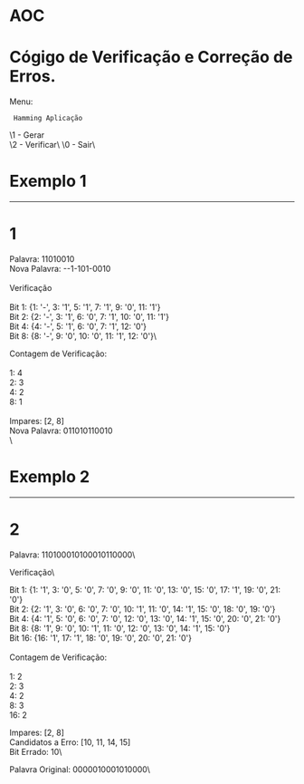 # AOC
# Cógigo de Verificação e Correção de Erros.

Menu:

     Hamming Aplicação

\1 - Gerar\
\2 - Verificar\ 
\0 - Sair\

# Exemplo 1
---------------------------------------------
# 1
Palavra: 11010010\
Nova Palavra: --1-101-0010\
\
Verificação\
\
Bit 1: {1: '-', 3: '1', 5: '1', 7: '1', 9: '0', 11: '1'}\
Bit 2: {2: '-', 3: '1', 6: '0', 7: '1', 10: '0', 11: '1'}\
Bit 4: {4: '-', 5: '1', 6: '0', 7: '1', 12: '0'}\
Bit 8: {8: '-', 9: '0', 10: '0', 11: '1', 12: '0'}\

Contagem de Verificação:\
\
1: 4\
2: 3\
4: 2\
8: 1\
\
Impares: [2, 8]\
Nova Palavra: 011010110010\
\
# Exemplo 2
---------------------------------------------

# 2
Palavra: 110100010100010110000\

Verificação\

Bit 1: {1: '1', 3: '0', 5: '0', 7: '0', 9: '0', 11: '0', 13: '0', 15: '0', 17: '1', 19: '0', 21: '0'}\
Bit 2: {2: '1', 3: '0', 6: '0', 7: '0', 10: '1', 11: '0', 14: '1', 15: '0', 18: '0', 19: '0'}\
Bit 4: {4: '1', 5: '0', 6: '0', 7: '0', 12: '0', 13: '0', 14: '1', 15: '0', 20: '0', 21: '0'}\
Bit 8: {8: '1', 9: '0', 10: '1', 11: '0', 12: '0', 13: '0', 14: '1', 15: '0'}\
Bit 16: {16: '1', 17: '1', 18: '0', 19: '0', 20: '0', 21: '0'}\
\
Contagem de Verificação:\
\
1: 2\
2: 3\
4: 2\
8: 3\
16: 2

Impares: [2, 8]\
Candidatos a Erro: [10, 11, 14, 15]\
Bit Errado: 10\

Palavra Original: 0000010001010000\
